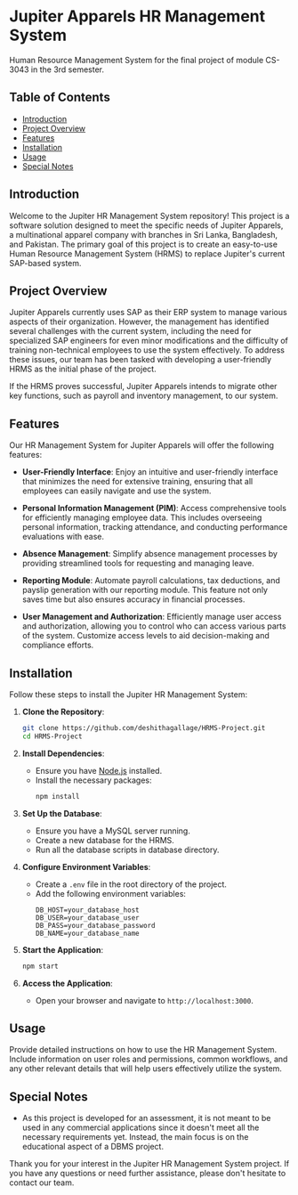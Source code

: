 # Jupiter Apparels HR Management System
Human Resource Management System for the final project of module CS-3043 in the 3rd semester.

## Table of Contents
- [Introduction](#introduction)
- [Project Overview](#project-overview)
- [Features](#features)
- [Installation](#installation)
- [Usage](#usage)
- [Special Notes](#special-notes)

## Introduction

Welcome to the Jupiter HR Management System repository! This project is a software solution designed to meet the specific needs of Jupiter Apparels, a multinational apparel company with branches in Sri Lanka, Bangladesh, and Pakistan. The primary goal of this project is to create an easy-to-use Human Resource Management System (HRMS) to replace Jupiter's current SAP-based system.

## Project Overview

Jupiter Apparels currently uses SAP as their ERP system to manage various aspects of their organization. However, the management has identified several challenges with the current system, including the need for specialized SAP engineers for even minor modifications and the difficulty of training non-technical employees to use the system effectively. To address these issues, our team has been tasked with developing a user-friendly HRMS as the initial phase of the project.

If the HRMS proves successful, Jupiter Apparels intends to migrate other key functions, such as payroll and inventory management, to our system.

## Features

Our HR Management System for Jupiter Apparels will offer the following features:

- **User-Friendly Interface**: Enjoy an intuitive and user-friendly interface that minimizes the need for extensive training, ensuring that all employees can easily navigate and use the system.
  
- **Personal Information Management (PIM)**: Access comprehensive tools for efficiently managing employee data. This includes overseeing personal information, tracking attendance, and conducting performance evaluations with ease.
  
- **Absence Management**: Simplify absence management processes by providing streamlined tools for requesting and managing leave.
  
- **Reporting Module**: Automate payroll calculations, tax deductions, and payslip generation with our reporting module. This feature not only saves time but also ensures accuracy in financial processes.
  
- **User Management and Authorization**: Efficiently manage user access and authorization, allowing you to control who can access various parts of the system. Customize access levels to aid decision-making and compliance efforts.

## Installation

Follow these steps to install the Jupiter HR Management System:

1. **Clone the Repository**:
   ```bash
   git clone https://github.com/deshithagallage/HRMS-Project.git
   cd HRMS-Project
   ```

2. **Install Dependencies**:
   - Ensure you have [Node.js](https://nodejs.org/) installed.
   - Install the necessary packages:
     ```bash
     npm install
     ```

3. **Set Up the Database**:
   - Ensure you have a MySQL server running.
   - Create a new database for the HRMS.
   - Run all the database scripts in database directory.

4. **Configure Environment Variables**:
   - Create a `.env` file in the root directory of the project.
   - Add the following environment variables:
     ```
     DB_HOST=your_database_host
     DB_USER=your_database_user
     DB_PASS=your_database_password
     DB_NAME=your_database_name
     ```

5. **Start the Application**:
   ```bash
   npm start
   ```

6. **Access the Application**:
   - Open your browser and navigate to `http://localhost:3000`.

## Usage

Provide detailed instructions on how to use the HR Management System. Include information on user roles and permissions, common workflows, and any other relevant details that will help users effectively utilize the system.

## Special Notes

- As this project is developed for an assessment, it is not meant to be used in any commercial applications since it doesn't meet all the necessary requirements yet. Instead, the main focus is on the educational aspect of a DBMS project.

Thank you for your interest in the Jupiter HR Management System project. If you have any questions or need further assistance, please don't hesitate to contact our team.
